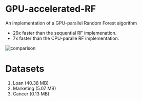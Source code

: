 # GPU-accelerated-RF

An implementation of a GPU-parallel Random Forest algorithm 

* 29x faster than the sequential RF implemenation.
* 7x faster than the CPU-paralle RF implementation.

![comparison](https://user-images.githubusercontent.com/85033378/229875660-3ac81fd3-4dcb-40f9-b98c-b711ce785a78.png)

# Datasets 

1. Loan (40.38 MB) 
2. Marketing (5.07 MB)
3. Cancer (0.13 MB)
